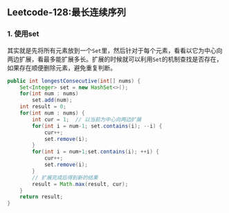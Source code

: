 ## Leetcode-128:最长连续序列

### 1. 使用set

其实就是先将所有元素放到一个`Set`里，然后针对于每个元素，看看以它为中心向两边扩展，看最多能扩展多长。扩展的时候就可以利用`Set`的机制查找是否存在，如果存在顺便删除元素，避免重复判断。

```java
public int longestConsecutive(int[] nums) {
    Set<Integer> set = new HashSet<>();
    for(int num : nums)
        set.add(num);
    int result = 0;
    for(int num : nums) {
        int cur = 1;  // 以当前为中心向两边扩展
        for(int i = num-1; set.contains(i); --i) {
            cur++;
            set.remove(i);
        }
        for(int i = num+1;set.contains(i); ++i) {
            cur++;
            set.remove(i);
        }
      	// 扩展完成后得到新的结果
        result = Math.max(result, cur);
    }
    return result;
}
```

